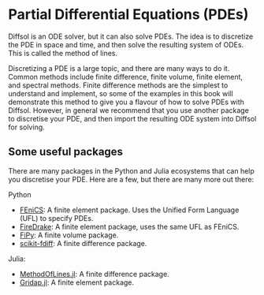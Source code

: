 # Partial Differential Equations (PDEs)

Diffsol is an ODE solver, but it can also solve PDEs. The idea is to discretize the PDE in space and time, and then solve the resulting system of ODEs. This is called the method of lines.

Discretizing a PDE is a large topic, and there are many ways to do it. Common methods include finite difference, finite volume, finite element, and spectral methods. Finite difference methods are the simplest to understand and implement, so some of the examples in this book will demonstrate this method to give you a flavour of how to solve PDEs with Diffsol. However, in general we recommend that you use another package to discretise your PDE, and then import the resulting ODE system into Diffsol for solving.

## Some useful packages

There are many packages in the Python and Julia ecosystems that can help you discretise your PDE. Here are a few, but there are many more out there:

Python
- [FEniCS](https://fenicsproject.org/): A finite element package. Uses the Unified Form Language (UFL) to specify PDEs.
- [FireDrake](https://firedrakeproject.org/): A finite element package, uses the same UFL as FEniCS.
- [FiPy](https://www.ctcms.nist.gov/fipy/): A finite volume package.
- [scikit-fdiff](https://scikit-fdiff.readthedocs.io/en/latest/): A finite difference package.

Julia:
- [MethodOfLines.jl](https://github.com/SciML/MethodOfLines.jl): A finite difference package.
- [Gridap.jl](https://github.com/gridap/Gridap.jl): A finite element package.


